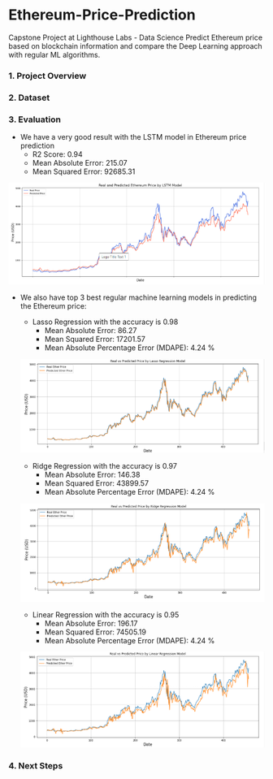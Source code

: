 # Ethereum-Price-Prediction 
Capstone Project at Lighthouse Labs - Data Science
Predict Ethereum price based on blockchain information and compare the Deep Learning approach with regular ML algorithms.

### 1. Project Overview


### 2. Dataset

### 3. Evaluation
- We have a very good result with the LSTM model in Ethereum price prediction
  - R2 Score:  0.94
  - Mean Absolute Error:  215.07
  - Mean Squared Error:  92685.31
 
 ![](images/LSTM.PNG)
 
- We also have top 3 best regular machine learning models in predicting the Ethereum price:
  - Lasso Regression with the accuracy is 0.98
    - Mean Absolute Error: 86.27
    - Mean Squared Error: 17201.57
    - Mean Absolute Percentage Error (MDAPE): 4.24 %
    
  ![](images/Lasso.PNG)
  
  - Ridge Regression with the accuracy is 0.97
    - Mean Absolute Error: 146.38
    - Mean Squared Error: 43899.57
    - Mean Absolute Percentage Error (MDAPE): 4.24 %

  ![](images/Ridge.PNG)
  
  - Linear Regression with the accuracy is 0.95
    - Mean Absolute Error: 196.17
    - Mean Squared Error: 74505.19
    - Mean Absolute Percentage Error (MDAPE): 4.24 %

  ![](images/Linear.PNG)
  
### 4. Next Steps
